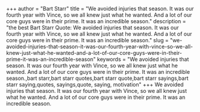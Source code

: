 +++
author = "Bart Starr"
title = "We avoided injuries that season. It was our fourth year with Vince, so we all knew just what he wanted. And a lot of our core guys were in their prime. It was an incredible season."
description = "the best Bart Starr Quote: We avoided injuries that season. It was our fourth year with Vince, so we all knew just what he wanted. And a lot of our core guys were in their prime. It was an incredible season."
slug = "we-avoided-injuries-that-season-it-was-our-fourth-year-with-vince-so-we-all-knew-just-what-he-wanted-and-a-lot-of-our-core-guys-were-in-their-prime-it-was-an-incredible-season"
keywords = "We avoided injuries that season. It was our fourth year with Vince, so we all knew just what he wanted. And a lot of our core guys were in their prime. It was an incredible season.,bart starr,bart starr quotes,bart starr quote,bart starr sayings,bart starr saying,quotes, sayings,quote, saying, motivation"
+++
We avoided injuries that season. It was our fourth year with Vince, so we all knew just what he wanted. And a lot of our core guys were in their prime. It was an incredible season.
